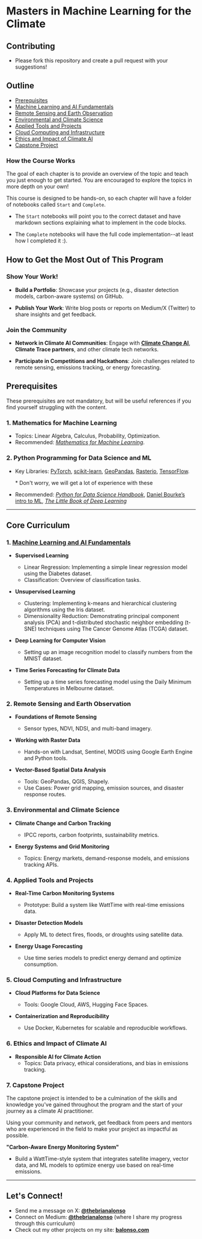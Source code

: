 # Masters in Machine Learning for the Climate

## Contributing

- Please fork this repository and create a pull request with your suggestions!

## Outline

- [Prerequisites](#prerequisites)
- [Machine Learning and AI Fundamentals](#1-machine-learning-and-ai-fundamentals)
- [Remote Sensing and Earth Observation](#2-remote-sensing-and-earth-observation)
- [Environmental and Climate Science](#3-environmental-and-climate-science)
- [Applied Tools and Projects](#4-applied-tools-and-projects)
- [Cloud Computing and Infrastructure](#5-cloud-computing-and-infrastructure)
- [Ethics and Impact of Climate AI](#6-ethics-and-impact-of-climate-ai)
- [Capstone Project](#7-capstone-project)

### How the Course Works

The goal of each chapter is to provide an overview of the topic and teach you just enough to get started. You are encouraged to explore the topics in more depth on your own!

This course is designed to be hands-on, so each chapter will have a folder of notebooks called `Start` and `Complete`.

- The `Start` notebooks will point you to the correct dataset and have markdown sections explaining what to implement in the code blocks.

- The `Complete` notebooks will have the full code implementation--at least how I completed it :).

## How to Get the Most Out of This Program

### Show Your Work!

- **Build a Portfolio**: Showcase your projects (e.g., disaster detection models, carbon-aware systems) on GitHub.

- **Publish Your Work**: Write blog posts or reports on Medium/X (Twitter) to share insights and get feedback.

### Join the Community

- **Network in Climate AI Communities**: Engage with [**Climate Change AI**](https://community.climatechange.ai/home), **Climate Trace partners**, and other climate tech networks.

- **Participate in Competitions and Hackathons**: Join challenges related to remote sensing, emissions tracking, or energy forecasting.

## Prerequisites

These prerequisites are not mandatory, but will be useful references if you find yourself struggling with the content.

### 1. **Mathematics for Machine Learning**

- Topics: Linear Algebra, Calculus, Probability, Optimization.
- Recommended: [_Mathematics for Machine Learning_](https://mml-book.github.io).

### 2. **Python Programming for Data Science and ML**

- Key Libraries: [PyTorch](https://github.com/pytorch/pytorch), [scikit-learn](https://github.com/scikit-learn/scikit-learn), [GeoPandas](https://github.com/geopandas/geopandas), [Rasterio](https://github.com/rasterio/rasterio), [TensorFlow](https://github.com/tensorflow).

  \* Don't worry, we will get a lot of experience with these

- Recommended: [_Python for Data Science Handbook_](https://jakevdp.github.io/PythonDataScienceHandbook/), [Daniel Bourke’s intro to ML](https://youtu.be/r67SfaiYaDI?si=se-JLfyb6mrigRMU), [_The Little Book of Deep Learning_](https://fleuret.org/francois/lbdl.html)

---

## Core Curriculum

### 1. [Machine Learning and AI Fundamentals](./Machine%20Learning%20and%20AI%20Fundamentals/README.md)

- **Supervised Learning**

  - Linear Regression: Implementing a simple linear regression model using the Diabetes dataset.
  - Classification: Overview of classification tasks.

- **Unsupervised Learning**

  - Clustering: Implementing k-means and hierarchical clustering algorithms using the Iris dataset.
  - Dimensionality Reduction: Demonstrating principal component analysis (PCA) and t-distributed stochastic neighbor embedding (t-SNE) techniques using The Cancer Genome Atlas (TCGA) dataset.

- **Deep Learning for Computer Vision**

  - Setting up an image recognition model to classify numbers from the MNIST dataset.

- **Time Series Forecasting for Climate Data**
  - Setting up a time series forecasting model using the Daily Minimum Temperatures in Melbourne dataset.

### 2. Remote Sensing and Earth Observation

- **Foundations of Remote Sensing**

  - Sensor types, NDVI, NDSI, and multi-band imagery.

- **Working with Raster Data**

  - Hands-on with Landsat, Sentinel, MODIS using Google Earth Engine and Python tools.

- **Vector-Based Spatial Data Analysis**
  - Tools: GeoPandas, QGIS, Shapely.
  - Use Cases: Power grid mapping, emission sources, and disaster response routes.

### 3. Environmental and Climate Science

- **Climate Change and Carbon Tracking**

  - IPCC reports, carbon footprints, sustainability metrics.

- **Energy Systems and Grid Monitoring**
  - Topics: Energy markets, demand-response models, and emissions tracking APIs.

### 4. Applied Tools and Projects

- **Real-Time Carbon Monitoring Systems**

  - Prototype: Build a system like WattTime with real-time emissions data.

- **Disaster Detection Models**

  - Apply ML to detect fires, floods, or droughts using satellite data.

- **Energy Usage Forecasting**
  - Use time series models to predict energy demand and optimize consumption.

### 5. Cloud Computing and Infrastructure

- **Cloud Platforms for Data Science**

  - Tools: Google Cloud, AWS, Hugging Face Spaces.

- **Containerization and Reproducibility**
  - Use Docker, Kubernetes for scalable and reproducible workflows.

### 6. Ethics and Impact of Climate AI

- **Responsible AI for Climate Action**
  - Topics: Data privacy, ethical considerations, and bias in emissions tracking.

### 7. Capstone Project

The capstone project is intended to be a culmination of the skills and knowledge you've gained throughout the program and the start of your journey as a climate AI practitioner.

Using your community and network, get feedback from peers and mentors who are experienced in the field to make your project as impactful as possible.

**"Carbon-Aware Energy Monitoring System"**

- Build a WattTime-style system that integrates satellite imagery, vector data, and ML models to optimize energy use based on real-time emissions.

---

## Let's Connect!

- Send me a message on X: [**@thebrianalonso**](https://x.com/thebrianalonso)
- Connect on Medium: [**@thebrianalonso**](https://medium.com/@thebrianalonso) (where I share my progress through this curriculum)
- Check out my other projects on my site: [**balonso.com**](https://balonso.com)
